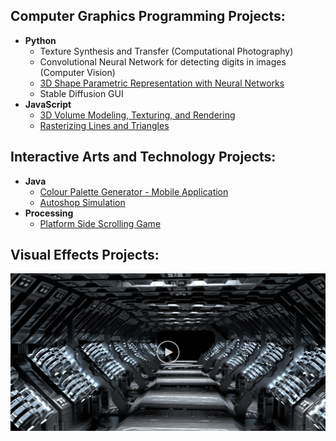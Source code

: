 <!--<h1>Hi, I'm Kathy! <br/>Copmuter Science and Interactive Arts and Technology</h1>-->

<!-- ![banner](banner.png) -->

<h2>Computer Graphics Programming Projects:</h2>

- <b>Python</b>
  - Texture Synthesis and Transfer (Computational Photography)
  - Convolutional Neural Network for detecting digits in images (Computer Vision)
  - [3D Shape Parametric Representation with Neural Networks](https://github.com/kkxthyl/3D-Shape-Parametric-Representation)
  - Stable Diffusion GUI 
- <b>JavaScript</b>
  - [3D Volume Modeling, Texturing, and Rendering](https://github.com/kkxthyl/3D-Volume-Modeling.git)
  - [Rasterizing Lines and Triangles](https://github.com/kkxthyl/Rasterizing-Lines-and-Triangles.git)

<h2>Interactive Arts and Technology Projects:</h2>

- <b>Java</b>
  - [Colour Palette Generator - Mobile Application](https://github.com/kkxthyl/Colour-Palette-Generator-Mobile-Application.git)
  - [Autoshop Simulation](https://github.com/kkxthyl/Autoshop-Simulation)
- <b>Processing</b>
  - [Platform Side Scrolling Game](https://github.com/kkxthyl/IAT167-final)
 
<h2>Visual Effects Projects:</h2>

[![Procedural Modeling, RBD, and Particle Simulation ](vfx.png)](https://youtu.be/NCgGSOMfNPI)
